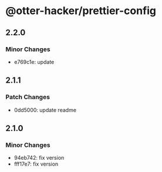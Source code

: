 # @otter-hacker/prettier-config

## 2.2.0

### Minor Changes

- e769c1e: update

## 2.1.1

### Patch Changes

- 0dd5000: update readme

## 2.1.0

### Minor Changes

- 94eb742: fix version
- fff17e7: fix version
